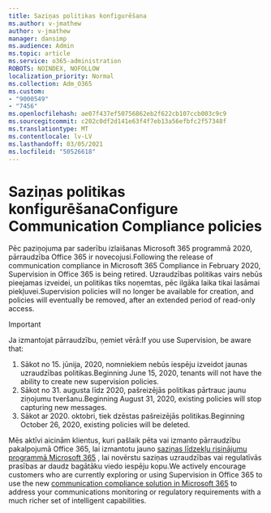 ```yaml
---
title: Saziņas politikas konfigurēšana
ms.author: v-jmathew
author: v-jmathew
manager: dansimp
ms.audience: Admin
ms.topic: article
ms.service: o365-administration
ROBOTS: NOINDEX, NOFOLLOW
localization_priority: Normal
ms.collection: Adm_O365
ms.custom:
- "9000549"
- "7456"
ms.openlocfilehash: ae07f437ef50756862eb2f622cb107ccb003c9c9
ms.sourcegitcommit: c202c0df2d141e63f4f7eb13a56efbfc2f57348f
ms.translationtype: MT
ms.contentlocale: lv-LV
ms.lasthandoff: 03/05/2021
ms.locfileid: "50526618"
---
```

# <a name="configure-communication-compliance-policies"></a><span data-ttu-id="4cb49-102">Saziņas politikas konfigurēšana</span><span class="sxs-lookup"><span data-stu-id="4cb49-102">Configure Communication Compliance policies</span></span>

<span data-ttu-id="4cb49-103">Pēc paziņojuma par saderību izlaišanas Microsoft 365 programmā 2020, pārraudzība Office 365 ir novecojusi.</span><span class="sxs-lookup"><span data-stu-id="4cb49-103">Following the release of communication compliance in Microsoft 365 Compliance in February 2020, Supervision in Office 365 is being retired.</span></span> <span data-ttu-id="4cb49-104">Uzraudzības politikas vairs nebūs pieejamas izveidei, un politikas tiks noņemtas, pēc ilgāka laika tikai lasāmai piekļuvei.</span><span class="sxs-lookup"><span data-stu-id="4cb49-104">Supervision policies will no longer be available for creation, and policies will eventually be removed, after an extended period of read-only access.</span></span>

> [!IMPORTANT]
> <span data-ttu-id="4cb49-105">Ja izmantojat pārraudzību, ņemiet vērā:</span><span class="sxs-lookup"><span data-stu-id="4cb49-105">If you use Supervision, be aware that:</span></span>
>
> 1. <span data-ttu-id="4cb49-106">Sākot no 15. jūnija, 2020, nomniekiem nebūs iespēju izveidot jaunas uzraudzības politikas.</span><span class="sxs-lookup"><span data-stu-id="4cb49-106">Beginning June 15, 2020, tenants will not have the ability to create new supervision policies.</span></span>
> 2. <span data-ttu-id="4cb49-107">Sākot no 31. augusta līdz 2020, pašreizējās politikas pārtrauc jaunu ziņojumu tveršanu.</span><span class="sxs-lookup"><span data-stu-id="4cb49-107">Beginning August 31, 2020, existing policies will stop capturing new messages.</span></span>
> 3. <span data-ttu-id="4cb49-108">Sākot ar 2020. oktobri, tiek dzēstas pašreizējās politikas.</span><span class="sxs-lookup"><span data-stu-id="4cb49-108">Beginning October 26, 2020, existing policies will be deleted.</span></span>

<span data-ttu-id="4cb49-109">Mēs aktīvi aicinām klientus, kuri pašlaik pēta vai izmanto pārraudzību pakalpojumā Office 365, lai izmantotu jauno [saziņas līdzekļu risinājumu programmā Microsoft 365](https://go.microsoft.com/fwlink/?linkid=2128593) , lai novērstu saziņas uzraudzības vai regulatīvās prasības ar daudz bagātāku viedo iespēju kopu.</span><span class="sxs-lookup"><span data-stu-id="4cb49-109">We actively encourage customers who are currently exploring or using Supervision in Office 365 to use the new [communication compliance solution in Microsoft 365](https://go.microsoft.com/fwlink/?linkid=2128593) to address your communications monitoring or regulatory requirements with a much richer set of intelligent capabilities.</span></span>
